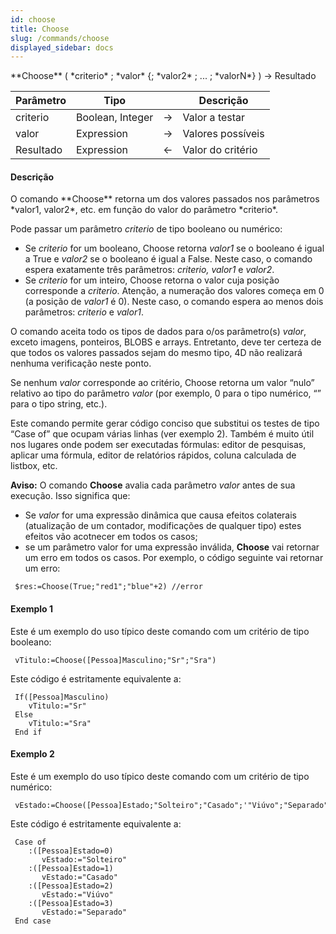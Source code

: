 ```yaml
---
id: choose
title: Choose
slug: /commands/choose
displayed_sidebar: docs
---
```


<!--REF #_command_.Choose.Syntax-->**Choose** ( *criterio* ; *valor* {; *valor2* ; ... ; *valorN*} )  -> Resultado<!-- END REF-->
<!--REF #_command_.Choose.Params-->
| Parâmetro | Tipo |  | Descrição |
| --- | --- | --- | --- |
| criterio | Boolean, Integer | &rarr; | Valor a testar |
| valor | Expression | &rarr; | Valores possíveis |
| Resultado | Expression | &larr; | Valor do critério |

<!-- END REF-->

#### Descrição 

<!--REF #_command_.Choose.Summary-->O comando **Choose** retorna um dos valores passados nos parâmetros *valor1, valor2*, etc.<!-- END REF--> em função do valor do parâmetro *criterio*.

  
Pode passar um parâmetro *criterio* de tipo booleano ou numérico:

* Se *criterio* for um booleano, Choose retorna *valor1* se o booleano é igual a True e *valor2* se o booleano é igual a False. Neste caso, o comando espera exatamente três parâmetros: *criterio, valor1* e *valor2*.
* Se *criterio* for um inteiro, Choose retorna o valor cuja posição corresponde a *criterio*. Atenção, a numeração dos valores começa em 0 (a posição de *valor1* é 0). Neste caso, o comando espera ao menos dois parâmetros: *criterio* e *valor1*.

  
O comando aceita todo os tipos de dados para o/os parâmetro(s) *valor*, exceto imagens, ponteiros, BLOBS e arrays. Entretanto, deve ter certeza de que todos os valores passados sejam do mesmo tipo, 4D não realizará nenhuma verificação neste ponto.  
  
Se nenhum *valor* corresponde ao critério, Choose retorna um valor “nulo” relativo ao tipo do parâmetro *valor* (por exemplo, 0 para o tipo numérico, “” para o tipo string, etc.).  
  
Este comando permite gerar código conciso que substitui os testes de tipo “Case of” que ocupam várias linhas (ver exemplo 2). Também é muito útil nos lugares onde podem ser executadas fórmulas: editor de pesquisas, aplicar uma fórmula, editor de relatórios rápidos, coluna calculada de listbox, etc.

**Aviso:** O comando **Choose** avalia cada parâmetro *valor* antes de sua execução. Isso significa que:

* Se *valor* for uma expressão dinâmica que causa efeitos colaterais (atualização de um contador, modificações de qualquer tipo) estes efeitos vão acotnecer em todos os casos;
* se um parâmetro valor for uma expressão inválida, **Choose** vai retornar um erro em todos os casos. Por exemplo, o código seguinte vai retornar um erro:  
```4d  
 $res:=Choose(True;"red1";"blue"+2) //error  
```

#### Exemplo 1 

Este é um exemplo do uso típico deste comando com um critério de tipo booleano: 

```4d
 vTitulo:=Choose([Pessoa]Masculino;"Sr";"Sra")
```

Este código é estritamente equivalente a:

```4d
 If([Pessoa]Masculino)
    vTitulo:="Sr"
 Else
    vTitulo:="Sra"
 End if
```

#### Exemplo 2 

Este é um exemplo do uso típico deste comando com um critério de tipo numérico: 

```4d
 vEstado:=Choose([Pessoa]Estado;"Solteiro";"Casado";'"Viúvo";"Separado")
```

Este código é estritamente equivalente a:

```4d
 Case of
    :([Pessoa]Estado=0)
       vEstado:="Solteiro"
    :([Pessoa]Estado=1)
       vEstado:="Casado"
    :([Pessoa]Estado=2)
       vEstado:="Viúvo"
    :([Pessoa]Estado=3)
       vEstado:="Separado"
 End case
```
